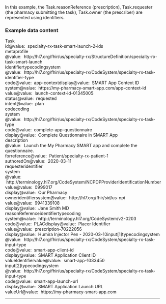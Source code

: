 In this example, the Task.reasonReference (prescription), Task.requester (the pharmacy submitting the task), Task.owner (the prescriber) are represented using identifiers.

<p></p>

<h3>Example data content</h3>

<div class="fm_ex"><span class="emph0">Task</span><br /><span style="display:inline-block"><span class="emph1">id</span><span style="display:inline-block"><span class="leastEmph fhirValue">@value</span>: &nbsp;<span class="valueEmph">specialty-rx-task-smart-launch-2-ids</span></span></span><br><span style="display:inline-block"><span class="emph1">meta</span><span style="display:inline-block"><span class="emph2">profile</span></span></span><span style="display:inline-block"><span class="leastEmph fhirValue">@value</span>: &nbsp;<span class="valueEmph">http://hl7.org/fhir/us/specialty-rx/StructureDefinition/specialty-rx-task-smart-launch</span></span><br><span style="display:inline-block"><span class="emph1">identifier</span><span style="display:inline-block"><span class="emph2">type</span></span></span><span style="display:inline-block"><span class="emph3">coding</span><span style="display:inline-block"><span class="emph4">system</span></span></span><span style="display:inline-block"><span class="leastEmph fhirValue">@value</span>: &nbsp;<span class="valueEmph">http://hl7.org/fhir/us/specialty-rx/CodeSystem/specialty-rx-task-identifier-type</span></span><span style="display:inline-block"><span class="emph4">code</span><span style="display:inline-block"><span class="leastEmph fhirValue">@value</span>: &nbsp;<span class="valueEmph">app-context</span></span></span><span style="display:inline-block"><span class="emph4">display</span><span style="display:inline-block"><span class="leastEmph fhirValue">@value</span>: &nbsp;<span class="boldValueEmph">SMART App Context ID</span></span></span><br><span style="display:inline-block"><span class="emph2">system</span><span style="display:inline-block"><span class="leastEmph fhirValue">@value</span>: &nbsp;<span class="valueEmph">https://my-pharmacy-smart-app.com/app-context-id</span></span></span><span style="display:inline-block"><span class="emph2">value</span><span style="display:inline-block"><span class="leastEmph fhirValue">@value</span>: &nbsp;<span class="valueEmph">launch-context-id-01345005</span></span></span><br><span style="display:inline-block"><span class="emph1">status</span><span style="display:inline-block"><span class="leastEmph fhirValue">@value</span>: &nbsp;<span class="valueEmph">requested</span></span></span><br><span style="display:inline-block"><span class="emph1">intent</span><span style="display:inline-block"><span class="leastEmph fhirValue">@value</span>: &nbsp;<span class="valueEmph">plan</span></span></span><br><span style="display:inline-block"><span class="emph1">code</span><span style="display:inline-block"><span class="emph2">coding</span></span></span><span style="display:inline-block"><span class="emph3">system</span><span style="display:inline-block"><span class="leastEmph fhirValue">@value</span>: &nbsp;<span class="valueEmph">http://hl7.org/fhir/us/specialty-rx/CodeSystem/specialty-rx-task-type</span></span></span><span style="display:inline-block"><span class="emph3">code</span><span style="display:inline-block"><span class="leastEmph fhirValue">@value</span>: &nbsp;<span class="valueEmph">complete-app-questionnaire</span></span></span><span style="display:inline-block"><span class="emph3">display</span><span style="display:inline-block"><span class="leastEmph fhirValue">@value</span>: &nbsp;<span class="boldValueEmph">Complete Questionnaire in SMART App</span></span></span><br><span style="display:inline-block"><span class="emph1">description</span><span style="display:inline-block"><span class="leastEmph fhirValue">@value</span>: &nbsp;<span class="valueEmph">Launch the My Pharmacy SMART app and complete the questionnaire.</span></span></span><br><span style="display:inline-block"><span class="emph1">for</span><span style="display:inline-block"><span class="emph2">reference</span></span></span><span style="display:inline-block"><span class="leastEmph fhirValue">@value</span>: &nbsp;<span class="valueEmph">Patient/specialty-rx-patient-1</span></span><br><span style="display:inline-block"><span class="emph1">authoredOn</span><span style="display:inline-block"><span class="leastEmph fhirValue">@value</span>: &nbsp;<span class="valueEmph">2020-03-11</span></span></span><br><span style="display:inline-block"><span class="emph1">requester</span><span style="display:inline-block"><span class="emph2">identifier</span></span></span><span style="display:inline-block"><span class="emph3">system</span><span style="display:inline-block"><span class="leastEmph fhirValue">@value</span>: &nbsp;<span class="valueEmph">http://terminology.hl7.org/CodeSystem/NCPDPProviderIdentificationNumber</span></span></span><span style="display:inline-block"><span class="emph3">value</span><span style="display:inline-block"><span class="leastEmph fhirValue">@value</span>: &nbsp;<span class="valueEmph">0999017</span></span></span><br><span style="display:inline-block"><span class="emph2">display</span><span style="display:inline-block"><span class="leastEmph fhirValue">@value</span>: &nbsp;<span class="boldValueEmph">Our Pharmacy</span></span></span><br><span style="display:inline-block"><span class="emph1">owner</span><span style="display:inline-block"><span class="emph2">identifier</span></span></span><span style="display:inline-block"><span class="emph3">system</span><span style="display:inline-block"><span class="leastEmph fhirValue">@value</span>: &nbsp;<span class="valueEmph">http://hl7.org/fhir/sid/us-npi</span></span></span><span style="display:inline-block"><span class="emph3">value</span><span style="display:inline-block"><span class="leastEmph fhirValue">@value</span>: &nbsp;<span class="valueEmph">9941339108</span></span></span><br><span style="display:inline-block"><span class="emph2">display</span><span style="display:inline-block"><span class="leastEmph fhirValue">@value</span>: &nbsp;<span class="boldValueEmph">Jane Smith MD</span></span></span><br><span style="display:inline-block"><span class="emph1">reasonReference</span><span style="display:inline-block"><span class="emph2">identifier</span></span></span><span style="display:inline-block"><span class="emph3">type</span><span style="display:inline-block"><span class="emph4">coding</span></span></span><span style="display:inline-block"><span class="emph5">system</span><span style="display:inline-block"><span class="leastEmph fhirValue">@value</span>: &nbsp;<span class="valueEmph">http://terminology.hl7.org/CodeSystem/v2-0203</span></span></span><span style="display:inline-block"><span class="emph5">code</span><span style="display:inline-block"><span class="leastEmph fhirValue">@value</span>: &nbsp;<span class="valueEmph">PLAC</span></span></span><span style="display:inline-block"><span class="emph5">display</span><span style="display:inline-block"><span class="leastEmph fhirValue">@value</span>: &nbsp;<span class="boldValueEmph">Placer Identifier</span></span></span><br><span style="display:inline-block"><span class="emph3">value</span><span style="display:inline-block"><span class="leastEmph fhirValue">@value</span>: &nbsp;<span class="valueEmph">prescription-70222056</span></span></span><br><span style="display:inline-block"><span class="emph2">display</span><span style="display:inline-block"><span class="leastEmph fhirValue">@value</span>: &nbsp;<span class="boldValueEmph">Humira Injector Pen - 2020-03-10</span></span></span><span class="indent0"><span style="display:inline-block"><span class="emph1">input[1]</span><span style="display:inline-block"><span class="emph2">type</span></span></span><span style="display:inline-block"><span class="emph3">coding</span><span style="display:inline-block"><span class="emph4">system</span></span></span><span style="display:inline-block"><span class="leastEmph fhirValue">@value</span>: &nbsp;<span class="valueEmph">http://hl7.org/fhir/us/specialty-rx/CodeSystem/specialty-rx-task-input-type</span></span><span style="display:inline-block"><span class="emph4">code</span><span style="display:inline-block"><span class="leastEmph fhirValue">@value</span>: &nbsp;<span class="valueEmph">smart-app-client-id</span></span></span><span style="display:inline-block"><span class="emph4">display</span><span style="display:inline-block"><span class="leastEmph fhirValue">@value</span>: &nbsp;<span class="boldValueEmph">SMART Application Client ID</span></span></span><br><span style="display:inline-block"><span class="emph2">valueIdentifier</span><span style="display:inline-block"><span class="emph3">value</span></span></span><span style="display:inline-block"><span class="leastEmph fhirValue">@value</span>: &nbsp;<span class="valueEmph">smart-app-1033450</span></span><br><span style="display:inline-block"><span class="emph1">input[2]</span><span style="display:inline-block"><span class="emph2">type</span></span></span><span style="display:inline-block"><span class="emph3">coding</span><span style="display:inline-block"><span class="emph4">system</span></span></span><span style="display:inline-block"><span class="leastEmph fhirValue">@value</span>: &nbsp;<span class="valueEmph">http://hl7.org/fhir/us/specialty-rx/CodeSystem/specialty-rx-task-input-type</span></span><span style="display:inline-block"><span class="emph4">code</span><span style="display:inline-block"><span class="leastEmph fhirValue">@value</span>: &nbsp;<span class="valueEmph">smart-app-launch-url</span></span></span><span style="display:inline-block"><span class="emph4">display</span><span style="display:inline-block"><span class="leastEmph fhirValue">@value</span>: &nbsp;<span class="boldValueEmph">SMART Application Launch URL</span></span></span><br><span style="display:inline-block"><span class="emph2">valueUrl</span><span style="display:inline-block"><span class="leastEmph fhirValue">@value</span>: &nbsp;<span class="valueEmph">https://my-pharmacy-smart-app.com</span></span></span></span></div>

<hr>
